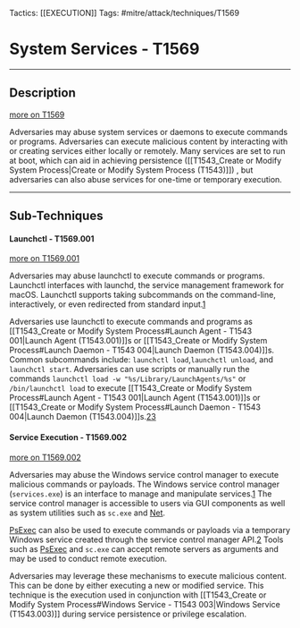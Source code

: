 Tactics: [[EXECUTION]]
Tags: #mitre/attack/techniques/T1569  

# System Services - T1569
---
## Description
[more on T1569](https://attack.mitre.org/techniques/T1569)

Adversaries may abuse system services or daemons to execute commands or programs. Adversaries can execute malicious content by interacting with or creating services either locally or remotely. Many services are set to run at boot, which can aid in achieving persistence ([[T1543_Create or Modify System Process|Create or Modify System Process (T1543)]]) , but adversaries can also abuse services for one-time or temporary execution.

---
## Sub-Techniques

#### Launchctl - T1569.001
[more on T1569.001](https://attack.mitre.org/techniques/T1569/001)

Adversaries may abuse launchctl to execute commands or programs. Launchctl interfaces with launchd, the service management framework for macOS. Launchctl supports taking subcommands on the command-line, interactively, or even redirected from standard input.[1](https://ss64.com/osx/launchctl.html)

Adversaries use launchctl to execute commands and programs as [[T1543_Create or Modify System Process#Launch Agent - T1543 001|Launch Agent (T1543.001)]]s or [[T1543_Create or Modify System Process#Launch Daemon - T1543 004|Launch Daemon (T1543.004)]]s. Common subcommands include: `launchctl load`,`launchctl unload`, and `launchctl start`. Adversaries can use scripts or manually run the commands `launchctl load -w "%s/Library/LaunchAgents/%s"` or `/bin/launchctl load` to execute [[T1543_Create or Modify System Process#Launch Agent - T1543 001|Launch Agent (T1543.001)]]s or [[T1543_Create or Modify System Process#Launch Daemon - T1543 004|Launch Daemon (T1543.004)]]s.[2](https://researchcenter.paloaltonetworks.com/2016/09/unit42-sofacys-komplex-os-x-trojan/)[3](https://labs.sentinelone.com/20-common-tools-techniques-used-by-macos-threat-actors-malware/)

#### Service Execution - T1569.002
[more on T1569.002](https://attack.mitre.org/techniques/T1569/002)

Adversaries may abuse the Windows service control manager to execute malicious commands or payloads. The Windows service control manager (`services.exe`) is an interface to manage and manipulate services.[1](https://docs.microsoft.com/windows/win32/services/service-control-manager) The service control manager is accessible to users via GUI components as well as system utilities such as `sc.exe` and [Net](https://attack.mitre.org/software/S0039).

[PsExec](https://attack.mitre.org/software/S0029) can also be used to execute commands or payloads via a temporary Windows service created through the service control manager API.[2](https://technet.microsoft.com/en-us/sysinternals/bb897553.aspx) Tools such as [PsExec](https://attack.mitre.org/software/S0029) and `sc.exe` can accept remote servers as arguments and may be used to conduct remote execution.

Adversaries may leverage these mechanisms to execute malicious content. This can be done by either executing a new or modified service. This technique is the execution used in conjunction with [[T1543_Create or Modify System Process#Windows Service - T1543 003|Windows Service (T1543.003)]] during service persistence or privilege escalation.


